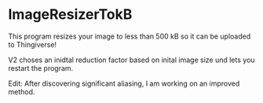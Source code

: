 # ImageResizerTokB
This program resizes your image to less than 500 kB so it can be uploaded to Thingiverse!

V2 choses an inidtal reduction factor based on inital image size und lets you restart the program.

Edit: After discovering significant aliasing, I am working on an improved method.
